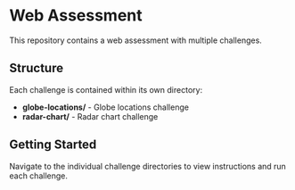 # Web Assessment

This repository contains a web assessment with multiple challenges.

## Structure

Each challenge is contained within its own directory:

- **globe-locations/** - Globe locations challenge
- **radar-chart/** - Radar chart challenge

## Getting Started

Navigate to the individual challenge directories to view instructions and run each challenge.
